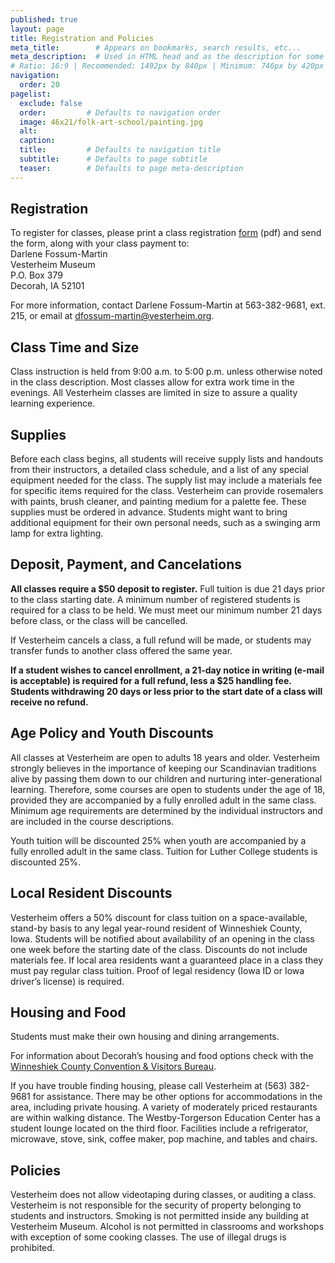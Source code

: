 ```yaml
---
published: true
layout: page
title: Registration and Policies
meta_title:        # Appears on bookmarks, search results, etc...
meta_description:  # Used in HTML head and as the description for some search engines
# Ratio: 16:9 | Recommended: 1492px by 840px | Minimum: 746px by 420px
navigation:
  order: 20
pagelist:
  exclude: false
  order:         # Defaults to navigation order  
  image: 46x21/folk-art-school/painting.jpg
  alt:
  caption:
  title:         # Defaults to navigation title
  subtitle:      # Defaults to page subtitle
  teaser:        # Defaults to page meta-description  
---
```

Registration
-------------
To register for classes, please print a class registration [form](/folk-art-school/registration/forms/class-reg-form.pdf) (pdf) and send the form, along with your class payment to: <br />
Darlene Fossum-Martin<br />
Vesterheim Museum<br />
P.O. Box 379<br />
Decorah, IA 52101

For more information, contact Darlene Fossum-Martin at 563-382-9681, ext. 215, or email at [dfossum-martin@vesterheim.org](mailto:dfossum-martin@vesterheim.org).

Class Time and Size
---------------------
Class instruction is held from 9:00 a.m. to 5:00 p.m. unless otherwise noted in the class description. Most classes allow for extra work time in the evenings. All Vesterheim classes are limited in size to assure a quality learning experience.

Supplies 
---------
Before each class begins, all students will receive supply lists and handouts from their instructors, a detailed class schedule, and a list of any special equipment needed for the class. The supply list may include a materials fee for specific items required for the class. Vesterheim can provide rosemalers with paints, brush cleaner, and painting medium for a palette fee. These supplies must be ordered in advance. Students might want to bring additional equipment for their own personal needs, such as a swinging arm lamp for extra lighting.

Deposit, Payment, and Cancelations
----------------------------------
**All classes require a $50 deposit to register.** Full tuition is due 21 days prior to the class starting date. A minimum number of registered students is required for a class to be held.  We must meet our minimum number 21 days before class, or the class will be cancelled.

If Vesterheim cancels a class, a full refund will be made, or students may transfer funds to another class offered the same year. 

**If a student wishes to cancel enrollment, a 21-day notice in writing (e-mail is acceptable) is required for a full refund, less a $25 handling fee. Students withdrawing 20 days or less prior to the start date of a class will receive no refund.**

Age Policy and Youth Discounts
------------------------------
All classes at Vesterheim are open to adults 18 years and older. Vesterheim strongly believes in the importance of keeping our Scandinavian traditions alive by passing them down to our children and nurturing inter-generational learning. Therefore, some courses are open to students under the age of 18, provided they are accompanied by a fully enrolled adult in the same class. Minimum age requirements are determined by the individual instructors and are included in the course descriptions.

Youth tuition will be discounted 25% when youth are accompanied by a fully enrolled adult in the same class. Tuition for Luther College students is discounted 25%.

Local Resident Discounts
------------------------
Vesterheim offers a 50% discount for class tuition on a space-available, stand-by basis to any legal year-round resident of Winneshiek County, Iowa. Students will be notified about availability of an opening in the class one week before the starting date of the class. Discounts do not include materials fee. If local area residents want a guaranteed place in a class they must pay regular class tuition. Proof of legal residency (Iowa ID or Iowa driver’s license) is required.

Housing and Food
----------------
Students must make their own housing and dining arrangements.

For information about Decorah’s housing and food options check with the [Winneshiek County Convention &amp; Visitors Bureau](http://www.decoraharea.com/lodging.html).

If you have trouble finding housing, please call Vesterheim at (563) 382-9681 for assistance. There may be other options for accommodations in the area, including private housing. A variety of moderately priced restaurants are within walking distance. The Westby-Torgerson Education Center has a student lounge located on the third floor. Facilities include a refrigerator, microwave, stove, sink, coffee maker, pop machine, and tables and chairs.

Policies
---------
Vesterheim does not allow videotaping during classes, or auditing a class. Vesterheim is not responsible for the security of property belonging to students and instructors. Smoking is not permitted inside any building at Vesterheim Museum. Alcohol is not permitted in classrooms and workshops with exception of some cooking classes. The use of illegal drugs is prohibited.